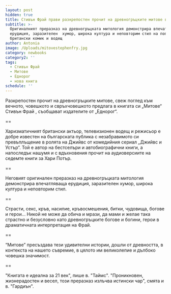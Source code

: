 ```yaml
---
layout: post
hidden: true
title: Стивън Фрай прави разкрепостен прочит на древногръцките митове в "Митове"
subtitle: >-
  Оригиналният преразказ на древногръцката митология демонстрира впечатляващата
  ерудиция, заразителен  хумор, широка култура и неповторим стил на популярния
  британски комик и водещ
author: Antonia
image: /Uploads/mitovestephenfry.jpg
category: newbooks
category2: ''
tags:
  - Стивън Фрай
  - Митове
  - Еднорог
  - нова книга
schedule: ''
---
```

Разкрепостен прочит на древногръцките митове, свеж поглед към вечното, човешкото и свръхчовешкото предлага в книгата си „Митове“ Стивън Фрай , съобщават издателите от „Еднорог“.

\==

Харизматичният британски актьор, телевизионен водещ и режисьор е добре известен на българската публика с незабравимото си превъплъщение в ролята на Джийвс от комедийния сериал „Джийвс и Устър“. Той е автор на бестселъри и автобиографични книги, а напоследък нашумя и с вдъхновения прочит на аудиоверсиите на седемте книги за Хари Потър.

\==

Неговият оригинален преразказ на древногръцката митология демонстрира впечатляваща ерудиция, заразителен  хумор, широка култура и неповторим стил. 

\==

Страсти, секс, кръв, насилие, кръвосмешения, битки, чудовища, богове и герои… Никой не може да обича и мрази, да мами и желае така страстно и безусловно като древногръцките богове и богини, герои в драматичната интерпретация на Фрай. 

\==

“Митове” пресъздава тези удивителни истории, дошли от древността, в контекста на нашето съвремие, в цялото им великолепие и дълбоко човешка значимост.

\==

"Книгата е идеална за 21 век", пише в. "Таймс". "Проникновен, жизнерадостен и весел, този преразказ излъчва истински чар", смята и в. "Гардиън".
